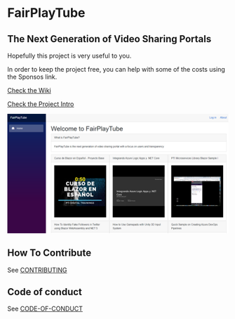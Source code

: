 # FairPlayTube
## The Next Generation of Video Sharing Portals

Hopefully this project is very useful to you.

In order to keep the project free, you can help with some of the costs using the Sponsos link.

[Check the Wiki](https://github.com/efonsecab/FairPlayTube/wiki)

[Check the Project Intro](https://youtu.be/iUdjur6sl8g)

![](Images/FairPlayTubeInitialLayout.png?raw=true)

## How To Contribute
See [CONTRIBUTING](CONTRIBUTING.md)

## Code of conduct

See [CODE-OF-CONDUCT](CODE_OF_CONDUCT.md)
